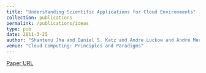 ```yaml
---
title: "Understanding Scientific Applications for Cloud Environments"
collection: publications
permalink: /publications/ideas
type: pub
date: 2011-3-25
author: "Shantenu Jha and Daniel S. Katz and Andre Luckow and Andre Merzky and Katerina Stamou"
venue: "Cloud Computing: Principles and Paradigms"
---
```

[Paper URL](http://cct.lsu.edu/~sjha/select\_publications/cloud_book_chapter.pdf)
